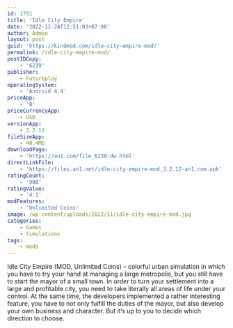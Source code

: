 ```yaml
---
id: 1751
title: 'Idle City Empire'
date: '2022-11-24T12:51:03+07:00'
author: Admin
layout: post
guid: 'https://kindmod.com/idle-city-empire-mod/'
permalink: /idle-city-empire-mod/
postIDCopy:
    - '6239'
publisher:
    - Futureplay
operatingSystem:
    - 'Android 4.4'
priceApp:
    - '0'
priceCurrencyApp:
    - USD
versionApp:
    - 3.2.12
fileSizeApp:
    - 48.4Mb
downloadPage:
    - 'https://an1.com/file_6239-dw.html'
directLinkFile:
    - 'https://files.an1.net/idle-city-empire-mod_3.2.12-an1.com.apk'
ratingCount:
    - '908'
ratingValue:
    - '4.1'
modFeatures:
    - 'Unlimited Coins'
image: /wp-content/uploads/2022/11/idle-city-empire-mod.jpg
categories:
    - Games
    - Simulations
tags:
    - mods
---
```


Idle City Empire (MOD, Unlimited Coins) – colorful urban simulation in which you have to try your hand at managing a large metropolis, but you still have to start the mayor of a small town. In order to turn your settlement into a large and profitable city, you need to take literally all areas of life under your control. At the same time, the developers implemented a rather interesting feature, you have to not only fulfill the duties of the mayor, but also develop your own business and character. But it’s up to you to decide which direction to choose.